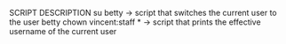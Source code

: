 SCRIPT DESCRIPTION
su betty -> script that switches the current user to the user betty
chown vincent:staff * -> script that prints the effective username of the current user

